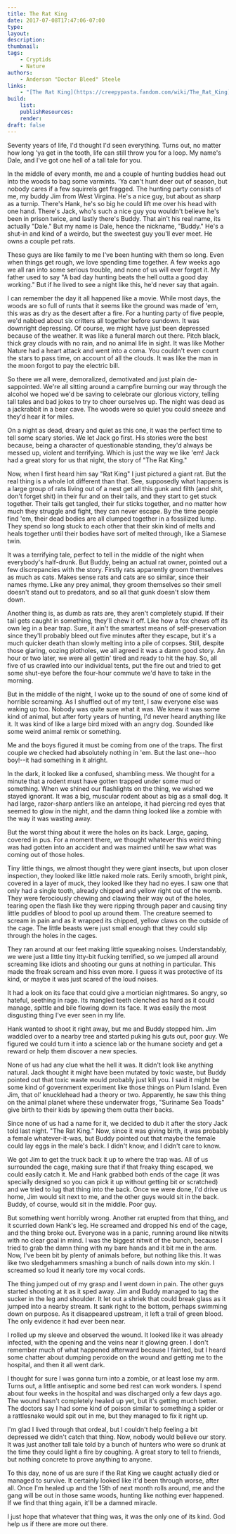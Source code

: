 ```yaml
---
title: The Rat King
date: 2017-07-08T17:47:06-07:00
type:
layout:
description:
thumbnail:
tags:
    - Cryptids
    - Nature
authors:
    - Anderson "Doctor Bleed" Steele
links:
    - "[The Rat King](https://creepypasta.fandom.com/wiki/The_Rat_King)"
build:
    list:
    publishResources:
    render:
draft: false
---
```


<section>

Seventy years of life, I'd thought I'd seen everything. Turns out, no matter how long 'ya get in the tooth, life can still throw you for a loop. My name's Dale, and I've got one hell of a tall tale for you.

In the middle of every month, me and a couple of hunting buddies head out into the woods to bag some varmints. 'Ya can't hunt deer out of season, but nobody cares if a few squirrels get fragged. The hunting party consists of me, my buddy Jim from West Virgina. He's a nice guy, but about as sharp as a turnip. There's Hank, he's so big he could lift me over his head with one hand. There's Jack, who's such a nice guy you wouldn't believe he's been in prison twice, and lastly there's Buddy. That ain't his real name, its actually "Dale." But my name is Dale, hence the nickname, "Buddy." He's a shut-in and kind of a weirdo, but the sweetest guy you'll ever meet. He owns a couple pet rats.

These guys are like family to me I've been hunting with them so long. Even when things get rough, we love spending time together. A few weeks ago we all ran into some serious trouble, and none of us will ever forget it. My father used to say "A bad day hunting beats the hell outta a good day working." But if he lived to see a night like this, he'd never say that again.

I can remember the day it all happened like a movie. While most days, the woods are so full of runts that it seems like the ground was made of 'em, this was as dry as the desert after a fire. For a hunting party of five people, we'd nabbed about six critters all together before sundown. It was downright depressing. Of course, we might have just been depressed because of the weather. It was like a funeral march out there. Pitch black, thick gray clouds with no rain, and no animal life in sight. It was like Mother Nature had a heart attack and went into a coma. You couldn't even count the stars to pass time, on account of all the clouds. It was like the man in the moon forgot to pay the electric bill.

So there we all were, demoralized, demotivated and just plain de-sappointed. We're all sitting around a campfire burning our way through the alcohol we hoped we'd be saving to celebrate our glorious victory, telling tall tales and bad jokes to try to cheer ourselves up. The night was dead as a jackrabbit in a bear cave. The woods were so quiet you could sneeze and they'd hear it for miles.

On a night as dead, dreary and quiet as this one, it was the perfect time to tell some scary stories. We let Jack go first. His stories were the best because, being a character of questionable standing, they'd always be messed up, violent and terrifying. Which is just the way we like 'em! Jack had a great story for us that night, the story of "The Rat King."

Now, when I first heard him say "Rat King" I just pictured a giant rat. But the real thing is a whole lot different than that. See, supposedly what happens is a large group of rats living out of a nest get all this gunk and filth (and shit, don't forget shit) in their fur and on their tails, and they start to get stuck together. Their tails get tangled, their fur sticks together, and no matter how much they struggle and fight, they can never escape. By the time people find 'em, their dead bodies are all clumped together in a fossilized lump. They spend so long stuck to each other that their skin kind of melts and heals together until their bodies have sort of melted through, like a Siamese twin.

It was a terrifying tale, perfect to tell in the middle of the night when everybody's half-drunk. But Buddy, being an actual rat owner, pointed out a few discrepancies with the story. Firstly rats apparently groom themselves as much as cats. Makes sense rats and cats are so similar, since their names rhyme. Like any prey animal, they groom themselves so their smell doesn't stand out to predators, and so all that gunk doesn't slow them down.

Another thing is, as dumb as rats are, they aren't completely stupid. If their tail gets caught in something, they'll chew it off. Like how a fox chews off its own leg in a bear trap. Sure, it ain't the smartest means of self-preservation since they'll probably bleed out five minutes after they escape, but it's a much quicker death than slowly melting into a pile of corpses. Still, despite those glaring, oozing plotholes, we all agreed it was a damn good story. An hour or two later, we were all gettin' tired and ready to hit the hay. So, all five of us crawled into our individual tents, put the fire out and tried to get some shut-eye before the four-hour commute we'd have to take in the morning.

But in the middle of the night, I woke up to the sound of one of some kind of horrible screaming. As I shuffled out of my tent, I saw everyone else was waking up too. Nobody was quite sure what it was. We knew it was some kind of animal, but after forty years of hunting, I'd never heard anything like it. It was kind of like a large bird mixed with an angry dog. Sounded like some weird animal remix or something.

Me and the boys figured it must be coming from one of the traps. The first couple we checked had absolutely nothing in 'em. But the last one--hoo boy!--it had something in it alright.

In the dark, it looked like a confused, shambling mess. We thought for a minute that a rodent must have gotten trapped under some mud or something. When we shined our flashlights on the thing, we wished we stayed ignorant. It was a big, muscular rodent about as big as a small dog. It had large, razor-sharp antlers like an antelope, it had piercing red eyes that seemed to glow in the night, and the damn thing looked like a zombie with the way it was wasting away.

But the worst thing about it were the holes on its back. Large, gaping, covered in pus. For a moment there, we thought whatever this weird thing was had gotten into an accident and was maimed until he saw what was coming out of those holes.

Tiny little things, we almost thought they were giant insects, but upon closer inspection, they looked like little naked mole rats. Eerily smooth, bright pink, covered in a layer of muck, they looked like they had no eyes. I saw one that only had a single tooth, already chipped and yellow right out of the womb. They were ferociously chewing and clawing their way out of the holes, tearing open the flash like they were ripping through paper and causing tiny little puddles of blood to pool up around them. The creature seemed to scream in pain and as it wrapped its chipped, yellow claws on the outside of the cage. The little beasts were just small enough that they could slip through the holes in the cages.

They ran around at our feet making little squeaking noises. Understandably, we were just a little tiny itty-bit fucking terrified, so we jumped all around screaming like idiots and shooting our guns at nothing in particular. This made the freak scream and hiss even more. I guess it was protective of its kind, or maybe it was just scared of the loud noises.

It had a look on its face that could give a mortician nightmares. So angry, so hateful, seething in rage. Its mangled teeth clenched as hard as it could manage, spittle and bile flowing down its face. It was easily the most disgusting thing I've ever seen in my life.

Hank wanted to shoot it right away, but me and Buddy stopped him. Jim waddled over to a nearby tree and started puking his guts out, poor guy. We figured we could turn it into a science lab or the humane society and get a reward or help them discover a new species.

None of us had any clue what the hell it was. It didn't look like anything natural. Jack thought it might have been mutated by toxic waste, but Buddy pointed out that toxic waste would probably just kill you. I said it might be some kind of government experiment like those things on Plum Island. Even Jim, that ol' knucklehead had a theory or two. Apparently, he saw this thing on the animal planet where these underwater frogs, "Suriname Sea Toads" give birth to their kids by spewing them outta their backs.

Since none of us had a name for it, we decided to dub it after the story Jack told last night. "The Rat King." Now, since it was giving birth, it was probably a female whatever-it-was, but Buddy pointed out that maybe the female could lay eggs in the male's back. I didn't know, and I didn't care to know.

We got Jim to get the truck back it up to where the trap was. All of us surrounded the cage, making sure that if that freaky thing escaped, we could easily catch it. Me and Hank grabbed both ends of the cage (it was specially designed so you can pick it up without getting bit or scratched) and we tried to lug that thing into the back. Once we were done, I'd drive us home, Jim would sit next to me, and the other guys would sit in the back. Buddy, of course, would sit in the middle. Poor guy.

But something went horribly wrong. Another rat erupted from that thing, and it scurried down Hank's leg. He screamed and dropped his end of the cage, and the thing broke out. Everyone was in a panic, running around like nitwits with no clear goal in mind. I was the biggest nitwit of the bunch, because I tried to grab the damn thing with my bare hands and it bit me in the arm. Now, I've been bit by plenty of animals before, but nothing like this. It was like two sledgehammers smashing a bunch of nails down into my skin. I screamed so loud it nearly tore my vocal cords.

The thing jumped out of my grasp and I went down in pain. The other guys started shooting at it as it sped away. Jim and Buddy managed to tag the sucker in the leg and shoulder. It let out a shriek that could break glass as it jumped into a nearby stream. It sank right to the bottom, perhaps swimming down on purpose. As it disappeared upstream, it left a trail of green blood. The only evidence it had ever been near.

I rolled up my sleeve and observed the wound. It looked like it was already infected, with the opening and the veins near it glowing green. I don't remember much of what happened afterward because I fainted, but I heard some chatter about dumping peroxide on the wound and getting me to the hospital, and then it all went dark.

I thought for sure I was gonna turn into a zombie, or at least lose my arm. Turns out, a little antiseptic and some bed rest can work wonders. I spend about four weeks in the hospital and was discharged only a few days ago. The wound hasn't completely healed up yet, but it's getting much better. The doctors say I had some kind of poison similar to something a spider or a rattlesnake would spit out in me, but they managed to fix it right up.

I'm glad I lived through that ordeal, but I couldn't help feeling a bit depressed we didn't catch that thing. Now, nobody would believe our story. It was just another tall tale told by a bunch of hunters who were so drunk at the time they could light a fire by coughing. A great story to tell to friends, but nothing concrete to prove anything to anyone.

To this day, none of us are sure if the Rat King we caught actually died or managed to survive. It certainly looked like it'd been through worse, after all. Once I'm healed up and the 15th of next month rolls around, me and the gang will be out in those same woods, hunting like nothing ever happened. If we find that thing again, it'll be a damned miracle.

I just hope that whatever that thing was, it was the only one of its kind. God help us if there are more out there.

</section>
